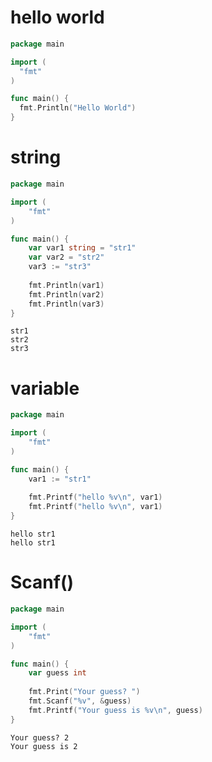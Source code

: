
# hello world

```go
package main

import (
  "fmt"
)

func main() {
  fmt.Println("Hello World")
}
```

# string

```go
package main

import (
	"fmt"
)

func main() {
	var var1 string = "str1"
	var var2 = "str2"
	var3 := "str3"
	
	fmt.Println(var1)
	fmt.Println(var2)
	fmt.Println(var3)
}
```

```
str1
str2
str3
```

# variable

```go
package main

import (
	"fmt"
)

func main() {
	var1 := "str1"
	
	fmt.Printf("hello %v\n", var1)
	fmt.Printf("hello %v\n", var1)
}
```

```
hello str1
hello str1
```


# Scanf()

```go
package main

import (
	"fmt"
)

func main() {
	var guess int
	
	fmt.Print("Your guess? ")
	fmt.Scanf("%v", &guess)
	fmt.Printf("Your guess is %v\n", guess)
}
```

```
Your guess? 2
Your guess is 2
```



